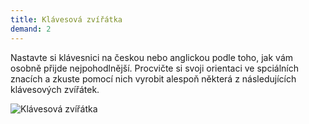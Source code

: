 ```yaml
---
title: Klávesová zvířátka
demand: 2
---
```


Nastavte si klávesnici na českou nebo anglickou podle toho, jak vám osobně přijde nejpohodlnější. Procvičte si svoji orientaci ve spciálních znacích a zkuste pomocí nich vyrobit alespoň některá z následujících klávesových zvířátek.

![Klávesová zvířátka](../assets/priprava/klavesnice-terminal/ascii-animals.png)
